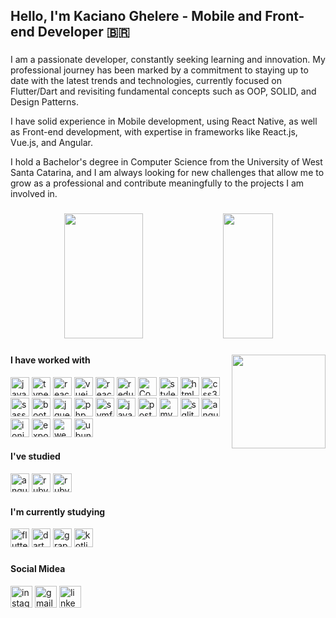 <h2 align="left">Hello, I'm Kaciano Ghelere - Mobile and Front-end Developer 🇧🇷</h2>

###

<p align="left">I am a passionate developer, constantly seeking learning and innovation. My professional journey has been marked by a commitment to staying up to date with the latest trends and technologies, currently focused on Flutter/Dart and revisiting fundamental concepts such as OOP, SOLID, and Design Patterns.

I have solid experience in Mobile development, using React Native, as well as Front-end development, with expertise in frameworks like React.js, Vue.js, and Angular.

I hold a Bachelor's degree in Computer Science from the University of West Santa Catarina, and I am always looking for new challenges that allow me to grow as a professional and contribute meaningfully to the projects I am involved in.</p>

###

<div align="center">  
  <img width="50%" height="200px" src="https://github-readme-stats.vercel.app/api?username=kacianoghelere&show_icons=true&count_private=true&hide_border=true&title_color=ffffff&icon_color=ffffff&text_color=eeeeee&bg_color=151515" /> 
  <img width="40%" height="200px" src="https://github-readme-stats.vercel.app/api/top-langs/?username=kacianoghelere&layout=compact&hide_border=true&title_color=ffffff&text_color=eeeeee&bg_color=151515" />
</div>

###

<img align="right" height="150" src="https://media2.giphy.com/media/VeHERbUCe3Qricb1Qr/giphy.gif?cid=6c09b9523qvzf9wp80bcunrcojni5vlxk4wvwqfa1dohl6o7&ep=v1_internal_gif_by_id&rid=giphy.gif&ct=s"/>

###

<h4 align="left">I have worked with</h4>
<div align="left">
  <img src="https://img.shields.io/badge/javascript-%23323330.svg?style=for-the-badge&logo=javascript&logoColor=%23F7DF1E" height="30" alt="javascript logo" title="javascript" />
  <img src="https://img.shields.io/badge/typescript-%23007ACC.svg?style=for-the-badge&logo=typescript&logoColor=white" height="30" alt="typescript logo" title="typescript" />
  <img src="https://img.shields.io/badge/react_native-%2320232a.svg?style=for-the-badge&logo=react&logoColor=%2361DAFB" height="30" alt="react native logo" title="react native" />
  
  <img src="https://img.shields.io/badge/vuejs-%2335495e.svg?style=for-the-badge&logo=vuedotjs&logoColor=%234FC08D" height="30" alt="vuejs logo" title="vuejs" />
  
  <img src="https://img.shields.io/badge/react-%2320232a.svg?style=for-the-badge&logo=react&logoColor=%2361DAFB" height="30" alt="react logo" title="react" />
  
  <img src="https://img.shields.io/badge/redux-%23593d88.svg?style=for-the-badge&logo=redux&logoColor=white" height="30" alt="redux logo" title="redux" />
  
  <img src="https://img.shields.io/badge/Context--Api-000000?style=for-the-badge&logo=react" height="30" alt="ContextAPI logo" title="ContextAPI" />
  
  <img src="https://img.shields.io/badge/styled--components-DB7093?style=for-the-badge&logo=styled-components&logoColor=white" height="30" alt="styled-components logo" title="styled-components" />
  

  
  <img src="https://img.shields.io/badge/html5-%23E34F26.svg?style=for-the-badge&logo=html5&logoColor=white" height="30" alt="html5 logo" title="html5" />
  
  <img src="https://img.shields.io/badge/css3-%231572B6.svg?style=for-the-badge&logo=css3&logoColor=white" height="30" alt="css3 logo" title="css3" />
  
  <img src="https://img.shields.io/badge/SASS-hotpink.svg?style=for-the-badge&logo=SASS&logoColor=white" height="30" alt="sass logo" title="sass" />
  
  <img src="https://img.shields.io/badge/bootstrap-%238511FA.svg?style=for-the-badge&logo=bootstrap&logoColor=white" height="30" alt="bootstrap logo" title="bootstrap" />
  
  <img src="https://img.shields.io/badge/jquery-%230769AD.svg?style=for-the-badge&logo=jquery&logoColor=white" height="30" alt="jquery logo" title="jquery" />
  
  <img src="https://img.shields.io/badge/php-%23777BB4.svg?style=for-the-badge&logo=php&logoColor=white" height="30" alt="php logo" title="php" />
  
  <img src="https://img.shields.io/badge/symfony-%23000000.svg?style=for-the-badge&logo=symfony&logoColor=white" height="30" alt="symfony logo" title="symfony" />
  
  <img src="https://img.shields.io/badge/java-%23ED8B00.svg?style=for-the-badge&logo=openjdk&logoColor=white" height="30" alt="java logo" title="java" />
  
  <img src="https://img.shields.io/badge/postgres-%23316192.svg?style=for-the-badge&logo=postgresql&logoColor=white" height="30" alt="postgresql logo" title="postgresql" />
  
  <img src="https://img.shields.io/badge/mysql-4479A1.svg?style=for-the-badge&logo=mysql&logoColor=white" height="30" alt="mysql logo" title="mysql" />
  
  <img src="https://img.shields.io/badge/sqlite-%2307405e.svg?style=for-the-badge&logo=sqlite&logoColor=white" height="30" alt="sqlite logo" title="sqlite" />
  
  <img src="https://img.shields.io/badge/angular.js-%23E23237.svg?style=for-the-badge&logo=angularjs&logoColor=white" height="30" alt="angularjs logo" title="angularjs" />
  
  <img src="https://img.shields.io/badge/Ionic-%233880FF.svg?style=for-the-badge&logo=Ionic&logoColor=white" height="30" alt="ionic logo" title="ionic" />
  
  <img src="https://img.shields.io/badge/expo-1C1E24?style=for-the-badge&logo=expo&logoColor=#D04A37" height="30" alt="expo logo" title="expo" />
  <img src="https://img.shields.io/badge/webpack-%238DD6F9.svg?style=for-the-badge&logo=webpack&logoColor=black" height="30" alt="webpack logo" title="webpack" />
  <img src="https://img.shields.io/badge/Ubuntu-E95420?style=for-the-badge&logo=ubuntu&logoColor=white" height="30" alt="ubuntu logo" title="ubuntu" />
</div>

<h4 align="left">I've studied</h4>
<div align="left">
  <img src="https://img.shields.io/badge/angular-%23DD0031.svg?style=for-the-badge&logo=angular&logoColor=white" height="30" alt="angular logo" title="angular" />
  <img src="https://img.shields.io/badge/ruby-%23CC342D.svg?style=for-the-badge&logo=ruby&logoColor=white" height="30" alt="ruby logo" title="ruby" />
  <img src="https://img.shields.io/badge/rails-%23CC0000.svg?style=for-the-badge&logo=ruby-on-rails&logoColor=white" height="30" alt="ruby on rails logo" title="ruby on rails" />
</div>

<h4 align="left">I'm currently studying</h4>
<div align="left">
  <img src="https://img.shields.io/badge/Flutter-%2302569B.svg?style=for-the-badge&logo=Flutter&logoColor=white" height="30" alt="flutter logo" title="flutter" />
  <img src="https://img.shields.io/badge/dart-%230175C2.svg?style=for-the-badge&logo=dart&logoColor=white" height="30" alt="dart logo" title="dart" />
  <img src="https://img.shields.io/badge/-GraphQL-E10098?style=for-the-badge&logo=graphql&logoColor=white" height="30" alt="graphql logo" title="graphql" />
  <img src="https://img.shields.io/badge/kotlin-%237F52FF.svg?style=for-the-badge&logo=kotlin&logoColor=white" height="30" alt="kotlin logo" title="kotlin" />
</div>

###
###
<h4 align="left">Social Midea</h4>
<div align="left">
  <a href="https://www.instagram.com/kacinao/" target="_blank"><img src="https://img.shields.io/static/v1?message=Instagram&logo=instagram&label=&color=E4405F&logoColor=white&labelColor=&style=for-the-badge" height="35" alt="instagram logo"  /></a>
  <a href = "mailto:kacianoghelere@gmail.com"><img src="https://img.shields.io/static/v1?message=Gmail&logo=gmail&label=&color=D14836&logoColor=white&labelColor=&style=for-the-badge" height="35" alt="gmail logo"  /></a>
  <a href="https://www.linkedin.com/in/kaciano-ghelere-b7971a131/?locale=en_US" target="_blank"><img src="https://img.shields.io/static/v1?message=LinkedIn&logo=linkedin&label=&color=0077B5&logoColor=white&labelColor=&style=for-the-badge" height="35" alt="linkedin logo"  />
</div></a>

###
